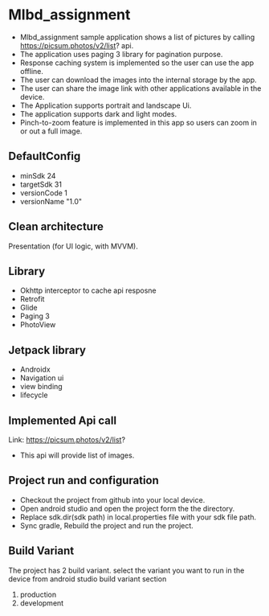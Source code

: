 # Mlbd_assignment
- Mlbd_assignment sample application shows a list of pictures by calling https://picsum.photos/v2/list? api. 
- The application uses paging 3 library for pagination purpose.
- Response caching system is implemented so the user can use the app offline. 
- The user can download the images into the internal storage by the app. 
- The user can share the image link with other applications available in the device. 
- The Application supports portrait and landscape Ui. 
- The application supports dark and light modes. 
- Pinch-to-zoom feature is implemented in this app so users can zoom in or out a full image. 
 
## DefaultConfig
- minSdk 24
- targetSdk 31
- versionCode 1
- versionName "1.0"

## Clean architecture
Presentation (for UI logic, with MVVM).

## Library 
- Okhttp interceptor to cache api resposne 
- Retrofit 
- Glide
- Paging 3
- PhotoView

## Jetpack library
- Androidx 
- Navigation ui
- view binding 
- lifecycle

## Implemented Api call
Link: https://picsum.photos/v2/list?
- This api will provide list of images. 


## Project run and configuration
- Checkout the project from github into your local device. 
- Open android studio and open the project form the the directory.
- Replace sdk.dir(sdk path) in local.properties file with your sdk file path. 
- Sync gradle, Rebuild the project and run the project. 

## Build Variant
The project has 2 build variant. select the variant you want to run in the device from android studio build variant section
1. production
2. development
